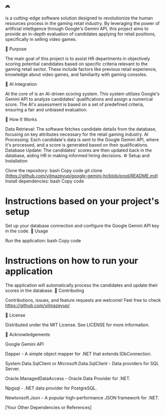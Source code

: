 :video_game: <Project Name>

<Project Name> is a cutting-edge software solution designed to revolutionize the human resources process in the gaming retail industry. By leveraging the power of artificial intelligence through Google's Gemini API, this project aims to provide an in-depth evaluation of candidates applying for retail positions, specifically in selling video games.

:dart: Purpose

The main goal of this project is to assist HR departments in objectively scoring potential candidates based on specific criteria relevant to the gaming retail sector. These include factors like previous retail experience, knowledge about video games, and familiarity with gaming consoles.

:robot: AI Integration

At the core of <Project Name> is an AI-driven scoring system. This system utilizes Google's Gemini API to analyze candidates' qualifications and assign a numerical score. The AI's assessment is based on a set of predefined criteria, ensuring a fair and unbiased evaluation.

:wrench: How It Works

Data Retrieval: The software fetches candidate details from the database, focusing on key attributes necessary for the retail gaming industry.
AI Processing: Each candidate's data is sent to the Google Gemini API, where it's processed, and a score is generated based on their qualifications.
Database Update: The candidates' scores are then updated back in the database, aiding HR in making informed hiring decisions.
:gear: Setup and Installation

Clone the repository:
bash
Copy code
git clone [(https://github.com/yilmazeyup/google-gemini-hr/blob/prod/README.md)](https://github.com/yilmazeyup/google-gemini-hr.git)
Install dependencies:
bash
Copy code
# Instructions based on your project's setup
Set up your database connection and configure the Google Gemini API key in the code.
:book: Usage

Run the application:
bash
Copy code
# Instructions on how to run your application
The application will automatically process the candidates and update their scores in the database.
:busts_in_silhouette: Contributing

Contributions, issues, and feature requests are welcome! Feel free to check https://github.com/yilmazeyup/

:memo: License

Distributed under the MIT License. See LICENSE for more information.

:handshake: Acknowledgements

Google Gemini API

Dapper - A simple object mapper for .NET that extends IDbConnection.

System.Data.SqlClient or Microsoft.Data.SqlClient - Data providers for SQL Server.

Oracle.ManagedDataAccess - Oracle Data Provider for .NET.

Npgsql - .NET data provider for PostgreSQL.

Newtonsoft.Json - A popular high-performance JSON framework for .NET.

[Your Other Dependencies or References]

